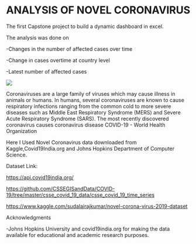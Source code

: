 # ANALYSIS OF NOVEL CORONAVIRUS 
The first Capstone project to build a dynamic dashboard in excel.

The analysis was done on

-Changes in the number of affected cases over time

-Change in cases overtime at country level

-Latest number of affected cases

 ![](dashboard.gif)
  
 Coronaviruses are a large family of viruses which may cause illness in animals or humans. In humans, several coronaviruses are known to cause respiratory infections ranging from the common cold to more severe diseases such as Middle East Respiratory Syndrome (MERS) and Severe Acute Respiratory Syndrome (SARS). The most recently discovered coronavirus causes coronavirus disease COVID-19 - World Health Organization
 
 
 Here I Used Novel Coronavirus data downloaded from Kaggle,Covid19India.org and Johns Hopkins Department of Computer Science.
 
 Dataset Link:
 
https://api.covid19india.org/

https://github.com/CSSEGISandData/COVID-19/tree/master/csse_covid_19_data/csse_covid_19_time_series

https://www.kaggle.com/sudalairajkumar/novel-corona-virus-2019-dataset

Acknowledgments

-Johns Hopkins University and covid19india.org for making the data available for educational and academic research purposes.

